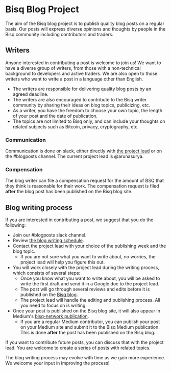 # Bisq Blog Project

The aim of the Bisq blog project is to publish quality blog posts on a regular basis. Our posts will express diverse opinions and thoughts by people in the Bisq community including contributors and traders. 

## Writers
Anyone interested in contributing a post is welcome to join us! We want to have a diverse group of writers, from those with a non-technical background to developers and active traders. We are also open to those writers who want to write a post in a language other than English.

- The writers are responsible for delivering quality blog posts by an agreed deadline.
- The writers are also encouraged to contribute to the Bisq writer community by sharing their ideas on blog topics, publicizing, etc.
- As a writer, you have the freedom to choose your own topic, the length of your post and the date of publication.
- The topics are not limited to Bisq only, and can include your thoughts on related subjects such as Bitcoin, privacy, cryptography, etc.

### Communication
Communication is done on slack, either directly with [the project lead](blogprojectlead.md) or on the #blogposts channel.
The current project lead is @arunasurya.

### Compensation
The blog writer can file a compensation request for the amount of BSQ that they think is reasonable for their work. 
The compensation request is filed **after** the blog post has been published on the Bisq blog site.

## Blog writing process
If you are interested in contributing a post, we suggest that you do the following:
- Join our #blogposts slack channel.
- Review [the blog writing schedule](https://docs.google.com/spreadsheets/d/1En6LwJQlzpsY5rOSuiZa2ThoI8rrdlTNoJK1ZlsIi38/edit#gid=0).
- Contact the project lead with your choice of the publishing week and the blog topic.
  - If you are not sure what you want to write about, no worries, the project lead will help you figure this out.
- You will work closely with the project lead during the writing process, which consists of several steps:
  - Once you know what you want to write about, you will be asked to write the first draft and send it in a Google doc to the project lead.
  - The post will go through several reviews and edits before it is published on the [Bisq blog](https://bisq.network/blog/).
  - The project lead will handle the editing and publishing process. All you need to focus on is writing.
- Once your post is published on the Bisq blog site, it will also appear in Medium's [bisq-network publication](https://medium.com/bisq-network).
  - If you are a regular Medium contributor, you can publish your post on your Medium site and submit it to the Bisq Medium publication. This is done **after** the post has been published on the Bisq blog.

If you want to contribute future posts, you can discuss that with the project lead. You are welcome to create a series of posts with related topics.

The blog writing process may evolve with time as we gain more experience. We welcome your input in improving the process!

